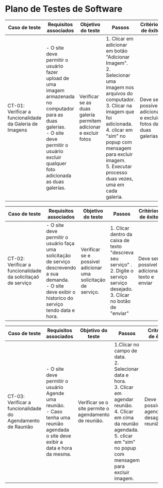 # Plano de Testes de Software

| Caso de teste |	Requisitos associados	| Objetivo do teste |	Passos | Critérios de êxito	| Responsável |
| --- | --- | --- | --- | --- | --- |
| CT-01: Verificar a funcionalidade da Galeria de Imagens | - O site deve permitir o usuário fazer upload de uma imagem armazenada no computador para as duas galerias. <br>- O site deve permitir o usuário excluir qualquer foto adicionada as duas galerias. | Verificar se as duas galeria permitem adicionar e excluir fotos | 1. Clicar em adicionar em botão "Adicionar Imagem". <br>2. Selecionar uma imagem nos arquivos do computador. <br>3. Clicar na imagem que foi adicionada. <br>4. clicar em "sim" no popup com mensagem para excluir imagem. <br>5. Executar processo duas vezes, uma em cada galeria.| Deve ser possível adicionar e excluir fotos das duas galerias | Gabriel |

| Caso de teste |	Requisitos associados	| Objetivo do teste |	Passos | Critérios de êxito	| Responsável |
| --- | --- | --- | --- | --- | --- |
| CT-02: Verificar a funcionalidade da solicitaçaõ de serviço | - O site deve permitir o usuário faça uma solicitação de serviço descrevendo a sua demanda. <br> - O site deve exibir o historico do serviço tendo data e hora.  | Verificar se e possivel adicionar uma solicitação de serviço.  | 1. Clicar dentro da caixa de texto  "descreva seu serviço" . <br>2. Digite o serviço serviço desejado. <br>3. Clicar no botão de "enviar"  | Deve ser possível adicionar texto e enviar  | Leticia |

| Caso de teste |	Requisitos associados	| Objetivo do teste |	Passos | Critérios de êxito	| Responsável |
| --- | --- | --- | --- | --- | --- |
| CT-03: Verificar a funcionalidade do Agendamento de Raunião | - O site deve permitir o usuário Agende uma reunião. <br>- Caso tenha uma reunião agendada o site deve exibir a data e hora da mesma. | Verificar se o site permite o agendamento de reunião. | 1.Clicar no campo de data. <br>2. Selecionar data e hora. <br>3. Clicar em agendar reunião. <br>4. Clicar em cima da reunião agendada. <br>5. clicar em "sim" no popup com mensagem para excluir imagem.| Deve ser possível agendar e desagendar reunião. | Gabriel |
